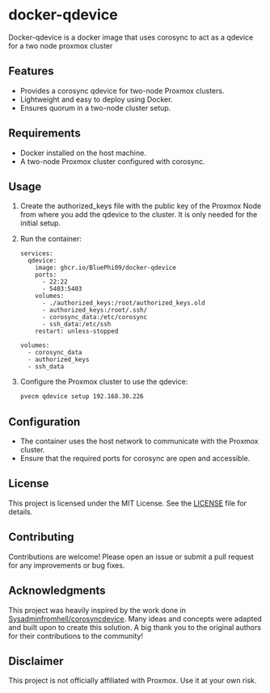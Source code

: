# docker-qdevice
Docker-qdevice is a docker image that uses corosync to act as a qdevice for a two node proxmox cluster

## Features
- Provides a corosync qdevice for two-node Proxmox clusters.
- Lightweight and easy to deploy using Docker.
- Ensures quorum in a two-node cluster setup.

## Requirements
- Docker installed on the host machine.
- A two-node Proxmox cluster configured with corosync.

## Usage

1. Create the authorized_keys file with the public key of the Proxmox Node from where you add the qdevice to the cluster. It is only needed for the initial setup.

2. Run the container:
    ```docker compose
    services:
      qdevice:
        image: ghcr.io/BluePhi09/docker-qdevice
        ports:
          - 22:22
          - 5403:5403
        volumes:
          - ./authorized_keys:/root/authorized_keys.old
          - authorized_keys:/root/.ssh/
          - corosync_data:/etc/corosync
          - ssh_data:/etc/ssh
        restart: unless-stopped
        
    volumes:
      - corosync_data
      - authorized_keys
      - ssh_data
    ```

3. Configure the Proxmox cluster to use the qdevice:
    ```bash
    pvecm qdevice setup 192.168.30.226
    ```

## Configuration
- The container uses the host network to communicate with the Proxmox cluster.
- Ensure that the required ports for corosync are open and accessible.

## License
This project is licensed under the MIT License. See the [LICENSE](LICENSE) file for details.

## Contributing
Contributions are welcome! Please open an issue or submit a pull request for any improvements or bug fixes.

## Acknowledgments
This project was heavily inspired by the work done in [Sysadminfromhell/corosyncdevice](https://github.com/Sysadminfromhell/corosyncdevice). Many ideas and concepts were adapted and built upon to create this solution. A big thank you to the original authors for their contributions to the community!

## Disclaimer
This project is not officially affiliated with Proxmox. Use it at your own risk.